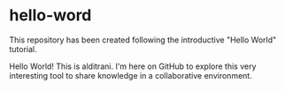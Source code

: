 # hello-word
This repository has been created following the introductive "Hello World" tutorial.

 Hello World!
 This is alditrani. I'm here on GitHub to explore this very interesting tool to share knowledge in a collaborative environment.
